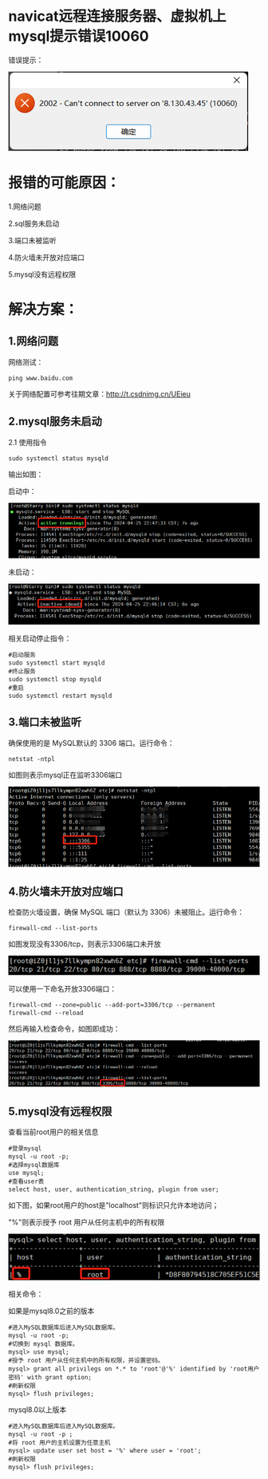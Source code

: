 # navicat远程连接服务器、虚拟机上mysql提示错误10060



错误提示：

![image-20240425223913619](navicat远程连接虚拟机上mysql提示错误10060.assets/image-20240425223913619.png)

# 报错的可能原因：

1.网络问题

2.sql服务未启动

3.端口未被监听

4.防火墙未开放对应端口

5.mysql没有远程权限

# 解决方案：

## 1.网络问题

网络测试：

```
ping www.baidu.com
```

关于网络配置可参考往期文章：http://t.csdnimg.cn/UEieu

## 2.mysql服务未启动

2.1 使用指令

```
sudo systemctl status mysqld
```

输出如图：

启动中：

![image-20240425224812707](navicat远程连接虚拟机上mysql提示错误10060.assets/image-20240425224812707.png)

未启动：

![image-20240425224720973](navicat远程连接虚拟机上mysql提示错误10060.assets/image-20240425224720973.png)

相关启动停止指令：

```
#启动服务
sudo systemctl start mysqld 
#终止服务
sudo systemctl stop mysqld 
#重启
sudo systemctl restart mysqld
```

## 3.端口未被监听

确保使用的是 MySQL默认的 3306 端口。运行命令：

```
netstat -ntpl
```

如图则表示mysql正在监听3306端口

![image-20240426200354217](navicat远程连接虚拟机上mysql提示错误10060.assets/image-20240426200354217.png)

## 4.防火墙未开放对应端口

检查防火墙设置，确保 MySQL 端口（默认为 3306）未被阻止。运行命令：

```
firewall-cmd --list-ports
```

如图发现没有3306/tcp，则表示3306端口未开放

![image-20240426200641750](navicat远程连接虚拟机上mysql提示错误10060.assets/image-20240426200641750.png)

可以使用一下命名开放3306端口：

```
firewall-cmd --zone=public --add-port=3306/tcp --permanent
firewall-cmd --reload
```

然后再输入检查命令，如图即成功：

![image-20240426200836145](navicat远程连接虚拟机上mysql提示错误10060.assets/image-20240426200836145.png)

## 5.mysql没有远程权限

查看当前root用户的相关信息

```
#登录mysql
mysql -u root -p;
#选择mysql数据库
use mysql;
#查看user表
select host, user, authentication_string, plugin from user; 
```

如下图，如果root用户的host是"localhost"则标识只允许本地访问；

"%"则表示授予 root 用户从任何主机中的所有权限

![image-20240426093215975](navicat远程连接虚拟机上mysql提示错误10060.assets/image-20240426093215975.png)

相关命令：

如果是mysql8.0之前的版本

```
#进入MySQL数据库后进入MySQL数据库。
mysql -u root -p; 
#切换到 mysql 数据库。
mysql> use mysql;
#授予 root 用户从任何主机中的所有权限，并设置密码。
mysql> grant all privilegs on *.* to 'root'@'%' identified by 'root用户密码' with grant option;
#刷新权限
mysql> flush privileges;
```

mysql8.0以上版本

```
#进入MySQL数据库后进入MySQL数据库。
mysql -u root -p ;
#将 root 用户的主机设置为任意主机
mysql> update user set host = '%' where user = 'root';
#刷新权限
mysql> flush privileges;
```

